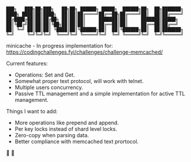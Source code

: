     ███╗   ███╗██╗███╗   ██╗██╗ ██████╗ █████╗  ██████╗██╗  ██╗███████╗
    ████╗ ████║██║████╗  ██║██║██╔════╝██╔══██╗██╔════╝██║  ██║██╔════╝
    ██╔████╔██║██║██╔██╗ ██║██║██║     ███████║██║     ███████║█████╗  
    ██║╚██╔╝██║██║██║╚██╗██║██║██║     ██╔══██║██║     ██╔══██║██╔══╝  
    ██║ ╚═╝ ██║██║██║ ╚████║██║╚██████╗██║  ██║╚██████╗██║  ██║███████╗
    ╚═╝     ╚═╝╚═╝╚═╝  ╚═══╝╚═╝ ╚═════╝╚═╝  ╚═╝ ╚═════╝╚═╝  ╚═╝╚══════╝


minicache - In progress implementation for: https://codingchallenges.fyi/challenges/challenge-memcached/

Current features:

* Operations: Set and Get.
* Somewhat proper text protocol, will work with telnet.
* Multiple users concurrency.
* Passive TTL management and a simple implementation for active TTL management.

Things I want to add:
* More operations like prepend and append.
* Per key locks instead of shard level locks.
* Zero-copy when parsing data.
* Better compliance with memcached text prortocol.

🦀 🚀